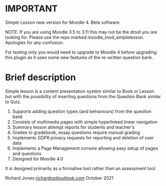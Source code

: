 IMPORTANT
=========
Simple Lesson new version for Moodle 4.  Beta software.

NOTE: If you are using Moodle 3.5 to 3.11 this may not be the droid you are looking for.
Please use the repo marked moodle_mod_simplelesson. Apologies for any confusion.

For testing only you would need to upgrade to Moodle 4 before upgrading this plugin as it uses some new features of the re-written question bank.

Brief description
=================
Simple lesson is a content presentation system similar to Book or Lesson but with the possibility of inserting questions from the Question Bank similar to Quiz.

1.  Supports adding question types (and behaviours) from the question bank
2.  Consists of multimedia pages with simple hyperlinked linear navigation
3.  Summary lesson attempt reports for students and teacher's
4.  Grades to gradebook, essay questions require manual grading
5.  Implements GDPR privacy requests for reporting and deletion of user data
6.  Implements a Page Management console allowing easy setup of pages and questions
7.  Designed for Moodle 4.0

It is designed primarily as a formative tool rather than an assessment tool.

Richard Jones
richardnz@outlook.com
October 2021
